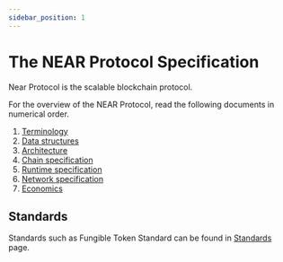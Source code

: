 ```yaml
---
sidebar_position: 1
---
```


# The NEAR Protocol Specification

Near Protocol is the scalable blockchain protocol.

For the overview of the NEAR Protocol, read the following documents in numerical order.
1. [Terminology](Terminology.md)
2. [Data structures](DataStructures/)
3. [Architecture](Architecture.md)
4. [Chain specification](ChainSpec/)
5. [Runtime specification](RuntimeSpec/)
6. [Network specification](NetworkSpec/NetworkSpec.md)  
7. [Economics](Economics/README.md)

## Standards

Standards such as Fungible Token Standard can be found in [Standards](Standards/README.md) page.
